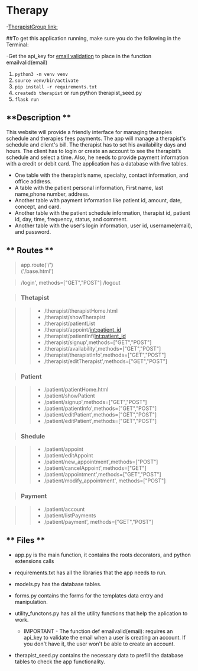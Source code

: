 # Therapy

-[TherapistGroup link:](https://therapistt.herokuapp.com/)

##To get this application running, make sure you do the following in the Terminal:

-Get the api_key for [email validation](https://www.abstractapi.com/email-verification-validation-api) to place in the function emailvalid(email)

1. `python3 -m venv venv`
2. `source venv/bin/activate`
3. `pip install -r requirements.txt`  
4. `createdb therapist` or run python therapist_seed.py
5. `flask run`

## **Description **

This website will provide a friendly interface for managing therapies schedule and therapies fees payments.
The app will manage a therapist's schedule and client's bill. The therapist has to set his availability days and hours. The client has to login or create an account to see the therapist’s schedule and select a time. Also, he needs to provide payment information with a credit or debit card. 
The application has a database with five tables. 
- One table with the therapist’s name, specialty, contact information, and office address. 
- A table with the patient personal information, First name, last name,phone number, address.
- Another table with payment information like patient id, amount, date, concept, and card. 
- Another table with the patient schedule information, therapist id, patient id, day, time, frequency, status, and comment.
- Another table with the user’s login information, user id, username(email), and password.

## ** Routes  **

> app.route('/')  
    ('/base.html')

> /login', methods=["GET","POST"]
> /logout


> ### Thetapist

> > - /therapist/therapistHome.html
> > - /therapist/showTherapist
> > - /therapist/patientList
> > - /therapist/appoint/<int:patient_id>
> > - /therapist/patientInf/<int:patient_id>
> > - /therapist/signup',methods=["GET","POST"]
> > - /therapist/availability',methods=["GET","POST"]
> > - /therapist/therapistInfo',methods=["GET","POST"]
> > - /therapist/editTherapist',methods=["GET","POST"]




> ### Patient 

> > - /patient/patientHome.html
> > - /patient/showPatient
>> - /patient/signup',methods=["GET","POST"]
>> - /patient/patientInfo',methods=["GET","POST"]
>> - /patient/editPatient',methods=["GET","POST"]
>> - /patient/editPatient',methods=["GET","POST"]


> ### Shedule

>> - /patient/appoint
>> - /patient/editAppoint
>> - /patient/new_appointment',methods=["POST"]
>> - /patient/cancelAppoint',methods=["GET"]
>> - /patient/appointment',methods=["GET","POST"]
>> - /patient/modify_appointment', methods=["POST"]


> ### Payment

>> - /patient/account
>> - /patient/listPayments
>> - /patient/payment', methods=["GET","POST"]


##  ** Files ** 

- app.py is the main function, it contains the roots decorators, and python extensions calls 
- requirements.txt has all the libraries that the app needs to run.
- models.py has the database tables.
- forms.py contains the forms for the templates data entry and manipulation.
- utility_functons.py has all the utility functions that help the aplication to work.
  - IMPORTANT - The function def emailvalid(email): requires an api_key to validate the email when a user is creating an account. If you don't have it, the user won't be able to create an account.

- therapist_seed.py contains the necessary data to prefill the database tables to check the app functionality.
